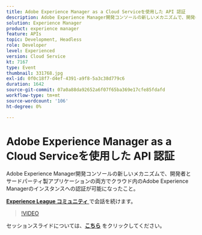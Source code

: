 ```yaml
---
title: Adobe Experience Manager as a Cloud Serviceを使用した API 認証
description: Adobe Experience Manager開発コンソールの新しいメカニズムで、開発者とサードパーティ製アプリケーションの両方でクラウド内のAdobe Experience Managerのインスタンスへの認証が可能になったこと。 このセッションは、Adobe Developers Live コンテンツイベントの一環として提供されました。
solution: Experience Manager
product: experience manager
feature: APIs
topic: Development, Headless
role: Developer
level: Experienced
version: Cloud Service
kt: 7167
type: Event
thumbnail: 331768.jpg
exl-id: 0f0c18f7-d4ef-4391-a9f8-5a3c38d779c6
duration: 1642
source-git-commit: 07a0a88da92652a6f07f65ba369e17cfe85fdafd
workflow-type: tm+mt
source-wordcount: '106'
ht-degree: 0%

---
```


# Adobe Experience Manager as a Cloud Serviceを使用した API 認証

Adobe Experience Manager開発コンソールの新しいメカニズムで、開発者とサードパーティ製アプリケーションの両方でクラウド内のAdobe Experience Managerのインスタンスへの認証が可能になったこと。

**[Experience League コミュニティ ](https://adobe.ly/36Yd3v6)** で会話を続けます。

>[!VIDEO](https://video.tv.adobe.com/v/331768/?quality=12&learn=on&hidetitle=true)

セッションスライドについては、**[こちら](/help/adobe-developers-live/assets/api-authentication.pdf)** をクリックしてください。
